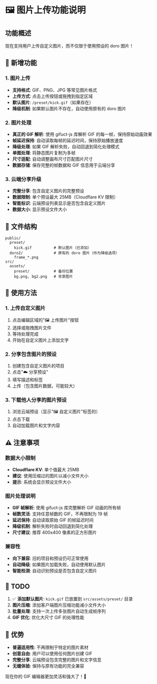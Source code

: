 # 🖼️ 图片上传功能说明

## 功能概述

现在支持用户上传自定义图片，而不仅限于使用预设的 doro 图片！

## 🎯 新增功能

### 1. 图片上传
- **支持格式**: GIF、PNG、JPG 等常见图片格式
- **上传方式**: 点击上传按钮或拖拽到指定区域
- **默认图片**: `/preset/kick.gif`（如果存在）
- **降级机制**: 如果默认图片不存在，自动使用原有的 doro 图片

### 2. 图片处理
- **真正的 GIF 解析**: 使用 gifuct-js 库解析 GIF 的每一帧，保持原始动画效果
- **帧延迟保持**: 自动读取每帧的延迟时间，保持原始播放速度
- **降级处理**: 如果 GIF 解析失败，自动回退到简化处理模式
- **单图处理**: 将静态图片复制为多帧
- **尺寸适配**: 自动调整画布尺寸匹配图片尺寸
- **数据存储**: 保存完整的帧数据和 GIF 信息用于云端分享

### 3. 云端分享升级
- **完整分享**: 包含自定义图片的完整预设
- **数据限制**: 单个预设最大 25MB（Cloudflare KV 限制）
- **智能标识**: 云端预设列表显示是否包含自定义图片
- **数据大小**: 显示预设文件大小

## 📂 文件结构

```
public/
  preset/
    kick.gif          # 默认图片（已添加）
  doro2/              # 原有的 doro 图片（作为降级选项）
    frame_*.png
src/
  assets/
    preset/           # 备份位置
    bg.png, bg2.png   # 背景图片
```

## 🚀 使用方法

### 1. 上传自定义图片
1. 点击编辑区域的"🖼️ 上传图片"按钮
2. 选择或拖拽图片文件
3. 等待处理完成
4. 开始在自定义图片上添加文字

### 2. 分享包含图片的预设
1. 创建包含自定义图片的项目
2. 点击"☁️ 分享预设"
3. 填写描述和标签
4. 上传（包含图片数据，可能较大）

### 3. 下载他人分享的图片预设
1. 浏览云端预设（显示"🖼️ 自定义图片"标签的）
2. 点击下载
3. 自动加载图片和文字内容

## ⚠️ 注意事项

### 数据大小限制
- **Cloudflare KV**: 单个值最大 25MB
- **建议**: 使用压缩过的图片以减小文件大小
- **提示**: 系统会显示预设文件大小

### 图片处理说明
- **GIF 帧解析**: 使用 gifuct-js 库完整解析 GIF 动画的所有帧
- **帧数灵活**: 支持任意帧数的 GIF，不再限制为 19 帧
- **延迟保持**: 自动读取原始 GIF 的帧延迟时间
- **降级机制**: 解析失败时自动回退到简化处理
- **尺寸建议**: 推荐 400x400 像素的正方形图片

### 兼容性
- **向下兼容**: 旧的项目和预设仍可正常使用
- **自动降级**: 如果图片加载失败，自动使用默认图片
- **智能检测**: 自动识别预设是否包含自定义图片

## 📝 TODO

1. ✅ **添加默认图片**: `kick.gif` 已放置到 `src/assets/preset/` 目录
2. **图片压缩**: 添加客户端图片压缩功能减小文件大小
3. **批量处理**: 支持一次上传多张图片自动生成帧序列
4. **GIF 优化**: 优化大尺寸 GIF 的处理性能

## 🎉 优势

- **普遍适用性**: 不再限制于特定的图片素材
- **创意自由**: 用户可以使用任何图片创建 GIF
- **完整分享**: 云端预设包含完整的图片和文字信息
- **无缝体验**: 保持与原有功能的完全兼容

现在你的 GIF 编辑器更加灵活和强大了！🎨 